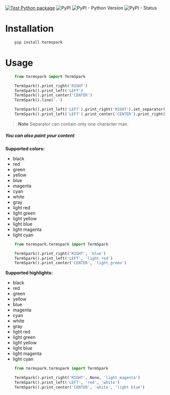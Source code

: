 [![Test Python package](https://github.com/faissaloux/termspark/actions/workflows/tests.yml/badge.svg?branch=main)](https://github.com/faissaloux/termspark/actions/workflows/tests.yml) ![PyPI](https://img.shields.io/pypi/v/termspark) ![PyPI - Python Version](https://img.shields.io/pypi/pyversions/termspark) ![PyPI - Status](https://img.shields.io/pypi/status/termspark)

# Installation
```bash
    pip install termspark
```

# Usage
```python
    from termspark import TermSpark

    TermSpark().print_right('RIGHT')
    TermSpark().print_left('LEFT')
    TermSpark().print_center('CENTER')
    TermSpark().line('.')

    TermSpark().print_left('LEFT').print_right('RIGHT').set_separator('.')
    TermSpark().print_left('LEFT').print_center('CENTER').print_right('RIGHT').set_separator('.')
```

> **Note**
> Separator can contain only one character max.

##### You can also paint your content

**Supported colors:**
- black
- red
- green
- yellow
- blue
- magenta
- cyan
- white
- gray
- light red
- light green
- light yellow
- light blue
- light magenta
- light cyan

```python
    from termspark.termspark import TermSpark

    TermSpark().print_right('RIGHT', 'blue')
    TermSpark().print_left('LEFT', 'light red')
    TermSpark().print_center('CENTER', 'light_green')
```

**Supported highlights:**
- black
- red
- green
- yellow
- blue
- magenta
- cyan
- white
- gray
- light red
- light green
- light yellow
- light blue
- light magenta
- light cyan

```python
    from termspark.termspark import TermSpark

    TermSpark().print_right('RIGHT', None, 'light_magenta')
    TermSpark().print_left('LEFT', 'red', 'white')
    TermSpark().print_center('CENTER', 'white', 'light blue')
```